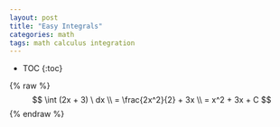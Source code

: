 ```yaml
---
layout: post
title: "Easy Integrals"
categories: math
tags: math calculus integration
---
```


* TOC
{:toc}

{% raw %}
  $$
    \int (2x + 3) \ dx
    \\ = \frac{2x^2}{2} + 3x
    \\ = x^2 + 3x + C
  $$
{% endraw %}

